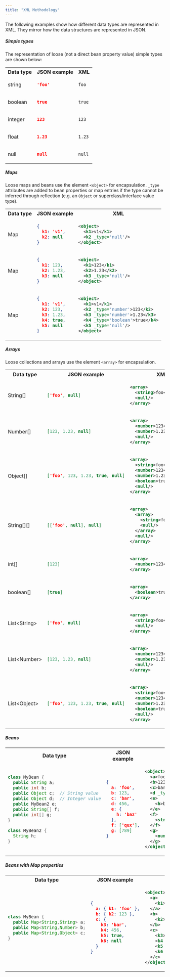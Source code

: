 ```yaml
---
title: "XML Methodology"
---
```


The following examples show how different data types are represented in XML.
They mirror how the data structures are represented in JSON.

##### Simple types

The representation of loose (not a direct bean property value) simple types are shown below:

<table class="code-table">
<tr>
<th>Data type</th>
<th>JSON example</th>
<th>XML</th>
</tr>
<tr>
<td>string</td>
<td>

```json
'foo'
```

</td>
<td>

```xml
foo
```

</td>
</tr>
<tr>
<td>boolean</td>
<td>

```json
true
```

</td>
<td>

```xml
true
```

</td>
</tr>
<tr>
<td>integer</td>
<td>

```json
123
```

</td>
<td>

```xml
123
```

</td>
</tr>
<tr>
<td>float</td>
<td>

```json
1.23
```

</td>
<td>

```xml
1.23
```

</td>
</tr>
<tr>
<td>null</td>
<td>

```json
null
```

</td>
<td>

```xml
null
```

</td>
</tr>
</table>

##### Maps

Loose maps and beans use the element `<object>` for encapsulation.
`_type` attributes are added to bean properties or map entries if the type cannot be inferred through reflection (e.g.
an `Object` or superclass/interface value type).

<table class="code-table">
<tr>
<th>Data type</th>
<th>JSON example</th>
<th>XML</th>
</tr>
<tr>
<td>Map</td>
<td>

```json
{
  k1: 'v1',
  k2: null
}
```

</td>
<td>

```xml
<object>
  <k1>v1</k1>
  <k2 _type='null'/>
</object>
```

</td>
</tr>
<tr>
<td>Map</td>
<td>

```json
{
  k1: 123,
  k2: 1.23,
  k3: null
}
```

</td>
<td>

```xml
<object>
  <k1>123</k1>
  <k2>1.23</k2>
  <k3 _type='null'/>
</object>
```

</td>
</tr>
<tr>
<td>Map</td>
<td>

```json
{
  k1: 'v1',
  k2: 123,
  k3: 1.23,
  k4: true,
  k5: null
}
```

</td>
<td>

```xml
<object>
  <k1>v1</k1>
  <k2 _type='number'>123</k2>
  <k3 _type='number'>1.23</k3>
  <k4 _type='boolean'>true</k4>
  <k5 _type='null'/>
</object>
```

</td>
</tr>
</table>

##### Arrays

Loose collections and arrays use the element `<array>` for encapsulation.

<table class="code-table">
<tr>
<th>Data type</th>
<th>JSON example</th>
<th>XML</th>
</tr>
<tr>
<td>String[]</td>
<td>

```json
['foo', null]
```

</td>
<td>

```xml
<array>
  <string>foo</string>
  <null/>
</array>
```

</td>
</tr>
<tr>
<td>Number[]</td>
<td>

```json
[123, 1.23, null]
```

</td>
<td>

```xml
<array>
  <number>123</number>
  <number>1.23</number>
  <null/>
</array>
```

</td>
</tr>
<tr>
<td>Object[]</td>
<td>

```json
['foo', 123, 1.23, true, null]
```

</td>
<td>

```xml
<array>
  <string>foo</string>
  <number>123</number>
  <number>1.23</number>
  <boolean>true</boolean>
  <null/>
</array>
```

</td>
</tr>
<tr>
<td>String[][]</td>
<td>

```json
[['foo', null], null]
```

</td>
<td>

```xml
<array>
  <array>
    <string>foo</string>
    <null/>
  </array>
  <null/>
</array>
```

</td>
</tr>
<tr>
<td>int[]</td>
<td>

```json
[123]
```

</td>
<td>

```xml
<array>
  <number>123</number>
</array>
```

</td>
</tr>
<tr>
<td>boolean[]</td>
<td>

```json
[true]
```

</td>
<td>

```xml
<array>
  <boolean>true</boolean>
</array>
```

</td>
</tr>
<tr>
<td>List&lt;String&gt;</td>
<td>

```json
['foo', null]
```

</td>
<td>

```xml
<array>
  <string>foo</string>
  <null/>
</array>
```

</td>
</tr>
<tr>
<td>List&lt;Number&gt;</td>
<td>

```json
[123, 1.23, null]
```

</td>
<td>

```xml
<array>
  <number>123</number>
  <number>1.23</number>
  <null/>
</array>
```

</td>
</tr>
<tr>
<td>List&lt;Object&gt;</td>
<td>

```json
['foo', 123, 1.23, true, null]
```

</td>
<td>

```xml
<array>
  <string>foo</string>
  <number>123</number>
  <number>1.23</number>
  <boolean>true</boolean>
  <null/>
</array>
```

</td>
</tr>
</table>

##### Beans

<table class="code-table">
<tr>
<th>Data type</th>
<th>JSON example</th>
<th>XML</th>
</tr>
<tr>
<td>

```java
class MyBean {
  public String a;
  public int b;
  public Object c;  // String value
  public Object d;  // Integer value
  public MyBean2 e;
  public String[] f;
  public int[] g;
}

class MyBean2 {
  String h;
}
```

</td>
<td>

```json
{
  a: 'foo',
  b: 123,
  c: 'bar',
  d: 456,
  e: {
    h: 'baz'
  },
  f: ['qux'],
  g: [789]
}
```

</td>
<td>

```xml
<object>
  <a>foo</a>
  <b>123</b>
  <c>bar</c>
  <d _type='number'>456</d>
  <e>
    <h>baz</h>
  </e>
  <f>
    <string>qux</string>
  </f>
  <g>
    <number>789</number>
  </g>
</object>
```

</td>
</tr>
</table>

##### Beans with Map properties

<table class="code-table">
<tr>
<th>Data type</th>
<th>JSON example</th>
<th>XML</th>
</tr>
<tr>
<td>

```java
class MyBean {
  public Map<String,String> a;
  public Map<String,Number> b;
  public Map<String,Object> c;
}
```

</td>
<td>

```json
{
  a: { k1: 'foo' },
  b: { k2: 123 },
  c: {
    k3: 'bar',
    k4: 456,
    k5: true,
    k6: null
  }
}
```

</td>
<td>

```xml
<object>
  <a>
    <k1>foo</k1>
  </a>
  <b>
    <k2>123</k2>
  </b>
  <c>
    <k3>bar</k3>
    <k4 _type='number'>456</k4>
    <k5 _type='boolean'>true</k5>
    <k6 _type='null'/>
  </c>
</object>
```

</td>
</tr>
</table>
